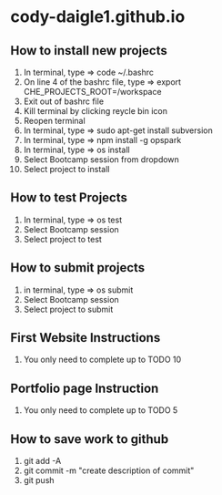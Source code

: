 # cody-daigle1.github.io

## How to install new projects
1) In terminal, type => code ~/.bashrc
2) On line 4 of the bashrc file, type => export CHE_PROJECTS_ROOT=/workspace
3) Exit out of bashrc file
4) Kill terminal by clicking reycle bin icon
5) Reopen terminal
6) In terminal, type => sudo apt-get install subversion
7) In terminal, type => npm install -g opspark
8) In terminal, type => os install
9) Select Bootcamp session from dropdown
10) Select project to install

## How to test Projects
1) In terminal, type => os test
2) Select Bootcamp session
3) Select project to test

## How to submit projects
1) in terminal, type => os submit
2) Select Bootcamp session
3) Select project to submit


## First Website Instructions
1) You only need to complete up to TODO 10

## Portfolio page Instruction 
1) You only need to complete up to TODO 5

## How to save work to github
1) git add -A
2) git commit -m "create description of commit"
3) git push